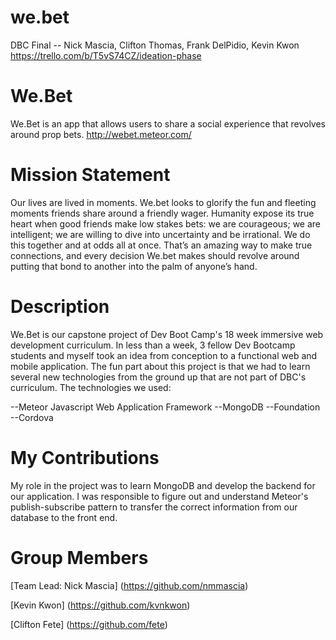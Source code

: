 # we.bet

DBC Final -- Nick Mascia, Clifton Thomas, Frank DelPidio, Kevin Kwon
https://trello.com/b/T5vS74CZ/ideation-phase

# We.Bet

We.Bet is an app that allows users to share a social experience that revolves around prop bets.
http://webet.meteor.com/

# Mission Statement

Our lives are lived in moments. We.bet looks to glorify the fun and fleeting moments friends share around a friendly wager. Humanity expose its true heart when good friends make low stakes bets: we are courageous; we are intelligent; we are willing to dive into uncertainty and be irrational. We do this together and at odds all at once. That’s an amazing way to make true connections, and every decision We.bet makes should revolve around putting that bond to another into the palm of anyone’s hand.

# Description

We.Bet is our capstone project of Dev Boot Camp's 18 week immersive web development curriculum. In less than a week, 3 fellow Dev Bootcamp students and myself took an idea from conception to a functional web and mobile application. The fun part about this project is that we had to learn several new technologies from the ground up that are not part of DBC's curriculum. The technologies we used:

--Meteor Javascript Web Application Framework
--MongoDB
--Foundation
--Cordova

# My Contributions

My role in the project was to learn MongoDB and develop the backend for our application. I was responsible to figure out and understand Meteor's publish-subscribe pattern to transfer the correct information from our database to the front end.

# Group Members

[Team Lead: Nick Mascia] (https://github.com/nmmascia)

[Kevin Kwon] (https://github.com/kvnkwon)

[Clifton Fete] (https://github.com/fete)


